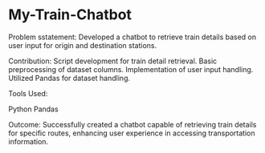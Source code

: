 # My-Train-Chatbot
Problem sstatement:
Developed a chatbot to retrieve train details based on user input for origin and destination stations.

Contribution:
Script development for train detail retrieval.
Basic preprocessing of dataset columns.
Implementation of user input handling.
Utilized Pandas for dataset handling.

Tools Used:

Python
Pandas

Outcome:
Successfully created a chatbot capable of retrieving train details for specific routes, enhancing user experience in accessing transportation information.
